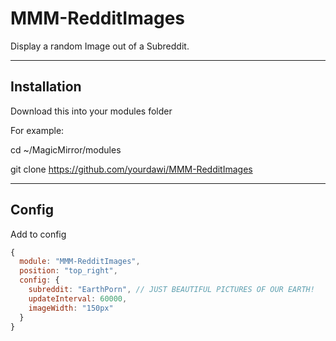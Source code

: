 # MMM-RedditImages

Display a random Image out of a Subreddit.


------------

## Installation

Download this into your modules folder

For example:

cd ~/MagicMirror/modules

git clone https://github.com/yourdawi/MMM-RedditImages

------------

## Config

Add to config

```javascript
{
  module: "MMM-RedditImages",
  position: "top_right",
  config: {
    subreddit: "EarthPorn", // JUST BEAUTIFUL PICTURES OF OUR EARTH!
    updateInterval: 60000,
    imageWidth: "150px" 
  }
}


```
